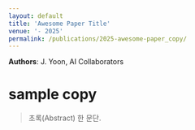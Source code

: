 ```yaml
---
layout: default
title: 'Awesome Paper Title'
venue: '- 2025'
permalink: /publications/2025-awesome-paper_copy/
---
```

**Authors**: J. Yoon, AI Collaborators

# sample copy

> 초록(Abstract) 한 문단.

<!-- [PDF](https://arxiv.org/pdf/xxxx.xxxxx) · [Code](https://github.com/username/awesome-paper) -->